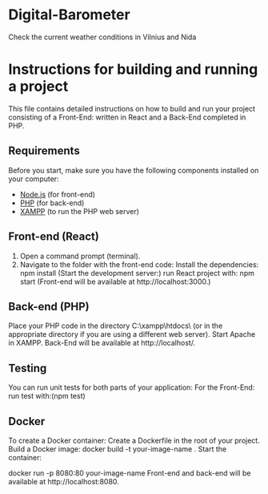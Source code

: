 # Digital-Barometer
Check the current weather conditions in Vilnius and Nida

# Instructions for building and running a project
This file contains detailed instructions on how to build and run your project consisting of a Front-End: written in React and a Back-End completed in PHP.
## Requirements
Before you start, make sure you have the following components installed on your computer:
- [Node.js](https://nodejs.org/) (for front-end)
- [PHP](https://www.php.net/) (for back-end)
- [XAMPP](https://www.apachefriends.org/index.html) (to run the PHP web server)

## Front-end (React)
1. Open a command prompt (terminal).
2. Navigate to the folder with the front-end code:
Install the dependencies:
npm install (Start the development server:)
run React project with:
npm start (Front-end will be available at http://localhost:3000.)

## Back-end (PHP)
Place your PHP code in the directory C:\xampp\htdocs\ (or in the appropriate directory if you are using a different web server).
Start Apache in XAMPP.
Back-End will be available at http://localhost/.

## Testing
You can run unit tests for both parts of your application:
For the Front-End:
run test with:(npm test)

## Docker
To create a Docker container:
Create a Dockerfile in the root of your project.
Build a Docker image:
docker build -t your-image-name .
Start the container:

docker run -p 8080:80 your-image-name
Front-end and back-end will be available at http://localhost:8080.


